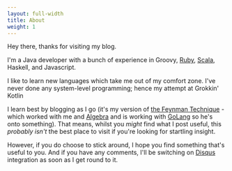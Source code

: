 ```yaml
---
layout: full-width
title: About
weight: 1
---
```


Hey there, thanks for visiting my blog.

I'm a Java developer with a bunch of experience in Groovy, [Ruby](https://rubyeyeforthejavaguy.blogspot.com/), [Scala](https://scalaeyeforthejavaguy.blogspot.com/), Haskell, and Javascript. 

I like to learn new languages which take me out of my comfort zone.  I've never done any system-level programming; hence my attempt at Grokkin' Kotlin

I learn best by blogging as I go (it's my version of [the Feynman Technique](https://twitter.com/ProfFeynman/status/1076294048837758977) - which worked with me and [Algebra](https://andrewharmellaw.github.io) and is working with [GoLang](https://grokkinggolang.github.io) so he's onto something).  That means, whilst you _might_ find what I post useful, this _probably isn't_ the best place to visit if you're looking for startling insight.

However, if you do choose to stick around, I hope you find something that's useful to you.  And if you have any comments, I'll be switching on [Disqus](http://Disqus.com) integration as soon as I get round to it.
